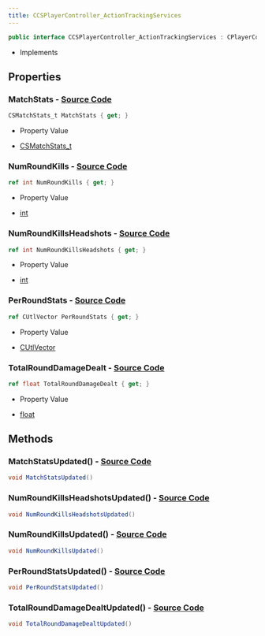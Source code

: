 ```yaml
---
title: CCSPlayerController_ActionTrackingServices
---
```


```csharp
public interface CCSPlayerController_ActionTrackingServices : CPlayerControllerComponent, ISchemaClass<CPlayerControllerComponent>, ISchemaClass<CCSPlayerController_ActionTrackingServices>, ISchemaField, ISchemaClass, INativeHandle
```

- Implements

## Properties

### **MatchStats** - [Source Code](https://github.com/swiftly-solution/swiftlys2/blob/main/managed/src/SwiftlyS2.Generated/Schemas/Interfaces/CCSPlayerController_ActionTrackingServices.cs#L19)

```csharp
CSMatchStats_t MatchStats { get; }
```

- Property Value

- [CSMatchStats_t](/docs/api/shared/schemadefinitions/csmatchstats_t)

### **NumRoundKills** - [Source Code](https://github.com/swiftly-solution/swiftlys2/blob/main/managed/src/SwiftlyS2.Generated/Schemas/Interfaces/CCSPlayerController_ActionTrackingServices.cs#L21)

```csharp
ref int NumRoundKills { get; }
```

- Property Value

- [int](https://learn.microsoft.com/dotnet/api/system.int32)

### **NumRoundKillsHeadshots** - [Source Code](https://github.com/swiftly-solution/swiftlys2/blob/main/managed/src/SwiftlyS2.Generated/Schemas/Interfaces/CCSPlayerController_ActionTrackingServices.cs#L23)

```csharp
ref int NumRoundKillsHeadshots { get; }
```

- Property Value

- [int](https://learn.microsoft.com/dotnet/api/system.int32)

### **PerRoundStats** - [Source Code](https://github.com/swiftly-solution/swiftlys2/blob/main/managed/src/SwiftlyS2.Generated/Schemas/Interfaces/CCSPlayerController_ActionTrackingServices.cs#L17)

```csharp
ref CUtlVector PerRoundStats { get; }
```

- Property Value

- [CUtlVector](/docs/api/)

### **TotalRoundDamageDealt** - [Source Code](https://github.com/swiftly-solution/swiftlys2/blob/main/managed/src/SwiftlyS2.Generated/Schemas/Interfaces/CCSPlayerController_ActionTrackingServices.cs#L25)

```csharp
ref float TotalRoundDamageDealt { get; }
```

- Property Value

- [float](https://learn.microsoft.com/dotnet/api/system.single)

## Methods

### **MatchStatsUpdated()** - [Source Code](https://github.com/swiftly-solution/swiftlys2/blob/main/managed/src/SwiftlyS2.Generated/Schemas/Interfaces/CCSPlayerController_ActionTrackingServices.cs#L28)

```csharp
void MatchStatsUpdated()
```

### **NumRoundKillsHeadshotsUpdated()** - [Source Code](https://github.com/swiftly-solution/swiftlys2/blob/main/managed/src/SwiftlyS2.Generated/Schemas/Interfaces/CCSPlayerController_ActionTrackingServices.cs#L30)

```csharp
void NumRoundKillsHeadshotsUpdated()
```

### **NumRoundKillsUpdated()** - [Source Code](https://github.com/swiftly-solution/swiftlys2/blob/main/managed/src/SwiftlyS2.Generated/Schemas/Interfaces/CCSPlayerController_ActionTrackingServices.cs#L29)

```csharp
void NumRoundKillsUpdated()
```

### **PerRoundStatsUpdated()** - [Source Code](https://github.com/swiftly-solution/swiftlys2/blob/main/managed/src/SwiftlyS2.Generated/Schemas/Interfaces/CCSPlayerController_ActionTrackingServices.cs#L27)

```csharp
void PerRoundStatsUpdated()
```

### **TotalRoundDamageDealtUpdated()** - [Source Code](https://github.com/swiftly-solution/swiftlys2/blob/main/managed/src/SwiftlyS2.Generated/Schemas/Interfaces/CCSPlayerController_ActionTrackingServices.cs#L31)

```csharp
void TotalRoundDamageDealtUpdated()
```

